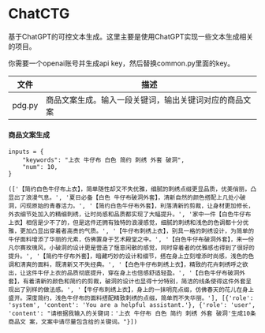 # ChatCTG
基于ChatGPT的可控文本生成。这里主要是使用ChatGPT实现一些文本生成相关的项目。

你需要一个openai账号并生成api key，然后替换common.py里面的key。

| 文件   | 描述                                                   |
| ------ | ------------------------------------------------------ |
| pdg.py | 商品文案生成。输入一段关键词，输出关键词对应的商品文案 |

#### 商品文案生成

```shell
inputs = {
    "keywords": "上衣 牛仔布 白色 简约 刺绣 外套 破洞",
    "num": 10,
}

(['【简约白色牛仔布上衣】，简单随性却又不失优雅，细腻的刺绣点缀更显品质，优美俏丽，凸显出了浪漫气息。', '夏日必备【白色 牛仔布破洞外套】，清新自然的颜色搭配上几处小破洞，闪现原始的青春活力。', '【简约白色牛仔布外套】，利落清新的剪裁，让身材更加修长，外衣细节处加入的精细刺绣，让时尚感和品质都实现了大幅提升。', '家中一件【白色牛仔布上衣】相信是少不了的，但是这件还拥有独特的浪漫感觉，细腻的刺绣和浅色的色调都十分优雅，更加凸显出穿着者高贵的气质。', '【牛仔布刺绣上衣】，别具一格的刺绣设计，为简单的牛仔面料增添了华丽的元素，仿佛置身于艺术殿堂之中。', '【白色牛仔布破洞外套】，来一份凡尔赛玫瑰风，小破洞的设计更是营造了惬意闲散的感觉，同时穿着者的优雅感也得到了很好的提升。', '【简约牛仔布外套】，暗藏巧妙的设计和细节，搭在身上立刻增添时尚感，浅色的色调和清爽的面料，既清新又不失经典。', '【白色牛仔布刺绣上衣】，精致的花卉刺绣呼之欲出，让这件牛仔上衣的品质彻底提升，穿在身上也倍感舒适轻盈。', '【白色牛仔布破洞外套】，有着清新的颜色和简约的剪裁，破洞的设计也显得十分特别，简洁的线条使得这件外套呈现出了别样的做法感。', '【牛仔布刺绣上衣】，身上的一抹明亮点缀，仿佛春天的花儿在身上盛开。深度简约，浅色牛仔布的面料搭配精致刺绣的点缀，简单而不失华丽。'], [{'role': 'system', 'content': 'You are a helpful assistant.'}, {'role': 'user', 'content': "请根据我输入的关键词：'上衣 牛仔布 白色 简约 刺绣 外套 破洞'生成10条商品文 案，文案中请尽量包含给的关键词。"}])
```

